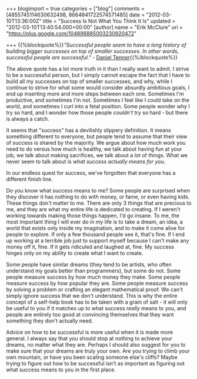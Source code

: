 +++
blogimport = true
categories = ["blog"]
comments = [4855745114630632498, 8664841722574571485]
date = "2012-03-10T13:36:00Z"
title = "Success Is Not What You Think It Is"
updated = "2012-03-10T13:40:54.000+00:00"
[author]
name = "Erik McClure"
uri = "https://plus.google.com/104896885003230920472"

+++
{{%blockquote%}}*"Successful people seem to have a long history of building bigger successes on top of smaller successes. In other words,  successful people are successful."* - [Daniel Tenner](http://swombat.com/2012/3/10/successful-people){{%/blockquote%}}

The above quote has a lot more truth in it than I really want to admit. I strive to be a successful person, but I simply cannot escape the fact that I have to build all my successes on top of smaller successes, and why, while I continue to strive for what some would consider absurdly ambitious goals, I end up inserting more and more steps between each one. Sometimes I'm productive, and sometimes I'm not. Sometimes I feel like I could take on the world, and sometimes I curl into a fetal position. Some people wonder why I try so hard, and I wonder how those people *couldn't* try so hard - but there is always a catch.

It seems that "success" has a devilishly slippery definition. It means something different to everyone, but people tend to assume that their view of success is shared by the majority. We argue about how much work you need to do versus how much is healthy, we talk about having fun at your job, we talk about making sacrifices, we talk about a lot of things. What we never seem to talk about is *what success actually means for you*.

In our endless quest for success, we've forgotten that everyone has a different finish line.

Do you know what success means to me? Some people are surprised when they discover it has nothing to do with money, or fame, or even having kids. These things don't matter to me. There are only 3 things that are precious to me, and they are what my entire life is dedicated to creating. If I weren't working towards making those things happen, I'd go insane. To me, the most important thing I will ever do in my life is to take a dream, an idea, a world that exists only inside my imagination, and to make it come alive for people to explore. If only a few thousand people see it, that's fine. If I end up working at a terrible job just to support myself because I can't make any money off it, fine. If it gets ridiculed and laughed at, fine. My success hinges only on my ability to create what I want to create.

Some people have similar dreams (they tend to be artists, who often understand my goals better than programmers), but some do not. Some people measure success by how much money they make. Some people measure success by how popular they are. Some people measure success by solving a problem or crafting an elegant mathematical proof. We can't simply ignore success that we don't understand. This is why the entire concept of a self-help book has to be taken with a grain of salt - it will only be useful to you if it matches up to what success *really* means to you, and people are entirely too good at convincing themselves that they want something they don't actually need.

Advice on how to be successful is more useful when it is made more general. I always say that you should stop at nothing to achieve your dreams, no matter what they are. Perhaps I should also suggest for you to make sure that your dreams are truly your own. Are you trying to climb your own mountain, or have you been scaling someone else's cliffs? Maybe trying to figure out how to be successful isn't as important as figuring out what success means to you in the first place.
